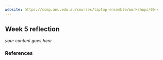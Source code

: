 ```yaml
---
website: https://comp.anu.edu.au/courses/laptop-ensemble/workshops/05-collaboration/
---
```


## Week 5 reflection

_your content goes here_

### References